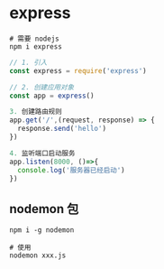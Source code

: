 # express

```shell
# 需要 nodejs
npm i express
```

```js
// 1. 引入
const express = require('express')

// 2. 创建应用对象
const app = express()

3. 创建路由规则
app.get('/',(request, response) => {
  response.send('hello')
})

4. 监听端口启动服务
app.listen(8000, ()=>{
  console.log('服务器已经启动')
})
```

## nodemon 包

```shell
npm i -g nodemon

# 使用
nodemon xxx.js
```
